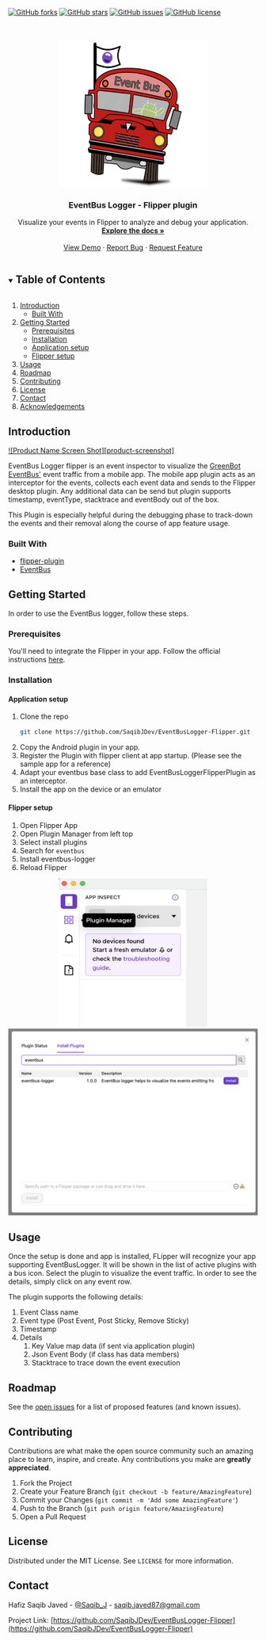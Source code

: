 [![GitHub forks](https://img.shields.io/github/forks/SaqibJDev/EventBusLogger-Flipper)](https://github.com/SaqibJDev/EventBusLogger-Flipper/network)
[![GitHub stars](https://img.shields.io/github/stars/SaqibJDev/EventBusLogger-Flipper)](https://github.com/SaqibJDev/EventBusLogger-Flipper/stargazers)
[![GitHub issues](https://img.shields.io/github/issues/SaqibJDev/EventBusLogger-Flipper)](https://github.com/SaqibJDev/EventBusLogger-Flipper/issues)
[![GitHub license](https://img.shields.io/github/license/SaqibJDev/EventBusLogger-Flipper)](https://github.com/SaqibJDev/EventBusLogger-Flipper/blob/main/LICENSE)


<!-- PROJECT LOGO -->
<br />
<p align="center">
  <a href="https://github.com/SaqibJDev/EventBusLogger-Flipper">
    <img src="docs/images/logo.png" alt="Logo" width="300" height="300">
  </a>

  <h3 align="center">EventBus Logger - Flipper plugin</h3>

  <p align="center">
    Visualize your events in Flipper to analyze and debug your application.
    <br />
    <a href="https://github.com/SaqibJDev/EventBusLogger-Flipper"><strong>Explore the docs »</strong></a>
    <br />
    <br />
    <a href="https://github.com/SaqibJDev/EventBusLogger-Flipper">View Demo</a>
    ·
    <a href="https://github.com/SaqibJDev/EventBusLogger-Flipper/issues">Report Bug</a>
    ·
    <a href="https://github.com/SaqibJDev/EventBusLogger-Flipper/issues">Request Feature</a>
  </p>
</p>


<!-- TABLE OF CONTENTS -->
<details open="open">
  <summary><h2 style="display: inline-block">Table of Contents</h2></summary>
  <ol>
    <li>
      <a href="#introduction">Introduction</a>
      <ul>
        <li><a href="#built-with">Built With</a></li>
      </ul>
    </li>
    <li>
      <a href="#getting-started">Getting Started</a>
      <ul>
        <li><a href="#prerequisites">Prerequisites</a></li>
        <li><a href="#installation">Installation</a></li>
        <li><a href="#application-setup">Application setup</a></li>
        <li><a href="#flipper-setup">Flipper setup</a></li>
      </ul>
    </li>
    <li><a href="#usage">Usage</a></li>
    <li><a href="#roadmap">Roadmap</a></li>
    <li><a href="#contributing">Contributing</a></li>
    <li><a href="#license">License</a></li>
    <li><a href="#contact">Contact</a></li>
    <li><a href="#acknowledgements">Acknowledgements</a></li>
  </ol>
</details>



<!-- ABOUT THE PROJECT -->
## Introduction

[![Product Name Screen Shot][product-screenshot]](https://example.com)

EventBus Logger flipper is an event inspector to visualize the <a href="https://github.com/greenrobot/EventBus">GreenBot EventBus'</a> event traffic from a mobile app. The mobile app plugin acts as an interceptor for the events, collects each event data and sends to the Flipper desktop plugin. Any additional data can be send but plugin supports timestamp, eventType, stacktrace and eventBody out of the box.

This Plugin is especially helpful during the debugging phase to track-down the events and their removal along the course of app feature usage.  


### Built With

* [flipper-plugin](https://fbflipper.com/docs/tutorial/intro)
* [EventBus](https://github.com/greenrobot/EventBus)

<!-- GETTING STARTED -->
## Getting Started

In order to use the EventBus logger, follow these steps.

### Prerequisites

You'll need to integrate the Flipper in your app. Follow the official instructions [here](https://fbflipper.com/docs/getting-started/index).  


### Installation
#### Application setup
1. Clone the repo
   ```sh
   git clone https://github.com/SaqibJDev/EventBusLogger-Flipper.git
   ```
2. Copy the Android plugin in your app.
3. Register the Plugin with flipper client at app startup. (Please see the sample app for a reference)
4. Adapt your eventbus base class to add EventBusLoggerFlipperPlugin as an interceptor.
5. Install the app on the device or an emulator

#### Flipper setup
1. Open Flipper App
2. Open Plugin Manager from left top
3. Select install plugins
4. Search for `eventbus`
5. Install eventbus-logger
6. Reload Flipper
<p align="center">
<img src="docs/images/flipper-plugin-manager.png" width="300" height="300" />
    <img src="docs/images/install-desktop-plugin.png" />
  </p>


<!-- USAGE EXAMPLES -->
## Usage
Once the setup is done and app is installed, FLipper will recognize your app supporting EventBusLogger. It will be shown in the list of active plugins with a bus icon. Select the plugin to visualize the event traffic.
In order to see the details, simply click on any event row.

The plugin supports the following details:
1. Event Class name
2. Event type (Post Event, Post Sticky, Remove Sticky)
3. Timestamp 
4. Details
   1. Key Value map data (if sent via application plugin)
   2. Json Event Body (if class has data members)
   3. Stacktrace to trace down the event execution

<!-- ROADMAP -->
## Roadmap

See the [open issues](https://github.com/SaqibJDev/EventBusLogger-Flipper/issues) for a list of proposed features (and known issues).

<!-- CONTRIBUTING -->
## Contributing

Contributions are what make the open source community such an amazing place to learn, inspire, and create. Any contributions you make are **greatly appreciated**.

1. Fork the Project
2. Create your Feature Branch (`git checkout -b feature/AmazingFeature`)
3. Commit your Changes (`git commit -m 'Add some AmazingFeature'`)
4. Push to the Branch (`git push origin feature/AmazingFeature`)
5. Open a Pull Request

<!-- LICENSE -->
## License

Distributed under the MIT License. See `LICENSE` for more information.


<!-- CONTACT -->
## Contact

Hafiz Saqib Javed - [@Saqib_J](https://twitter.com/Saqib_J) - saqib.javed87@gmail.com

Project Link: [https://github.com/SaqibJDev/EventBusLogger-Flipper](https://github.com/SaqibJDev/EventBusLogger-Flipper)

